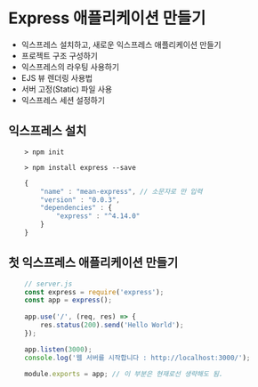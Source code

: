 Express 애플리케이션 만들기
=========================

- 익스프레스 설치하고, 새로운 익스프레스 애플리케이션 만들기
- 프로젝트 구조 구성하기
- 익스프레스의 라우팅 사용하기
- EJS 뷰 렌더링 사용법
- 서버 고정(Static) 파일 사용
- 익스프레스 세션 설정하기

## 익스프레스 설치

```shell
    > npm init

    > npm install express --save
```
```js
    {
        "name" : "mean-express", // 소문자로 만 입력
        "version" : "0.0.3",
        "dependencies" : {
            "express" : "^4.14.0"
        }
    }
```

## 첫 익스프레스 애플리케이션 만들기
```js
    // server.js
    const express = require('express');
    const app = express();
    
    app.use('/', (req, res) => {
        res.status(200).send('Hello World');
    });

    app.listen(3000);
    console.log('웹 서버를 시작합니다 : http://localhost:3000/');
    
    module.exports = app; // 이 부분은 현재로선 생략해도 됨.
```